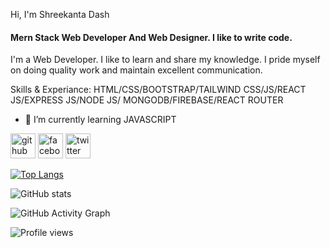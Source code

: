 Hi, I'm Shreekanta Dash
#### Mern Stack Web Developer And Web Designer. I like to write code.

I'm a Web Developer. I like to learn and share my knowledge. I pride myself on doing quality work and maintain excellent communication.

Skills & Experiance: HTML/CSS/BOOTSTRAP/TAILWIND CSS/JS/REACT JS/EXPRESS JS/NODE JS/ MONGODB/FIREBASE/REACT ROUTER

- 🌱 I’m currently learning JAVASCRIPT 


[<img src='https://cdn.jsdelivr.net/npm/simple-icons@3.0.1/icons/github.svg' alt='github' height='40'>](https://github.com/shree7890)  [<img src='https://cdn.jsdelivr.net/npm/simple-icons@3.0.1/icons/facebook.svg' alt='facebook' height='40'>](https://www.facebook.com/shreekanta )  [<img src='https://cdn.jsdelivr.net/npm/simple-icons@3.0.1/icons/twitter.svg' alt='twitter' height='40'>](https://twitter.com/DashBabu831)  

[![Top Langs](https://github-readme-stats.vercel.app/api/top-langs/?username=shree7890)](https://github.com/anuraghazra/github-readme-stats)

![GitHub stats](https://github-readme-stats.vercel.app/api?username=shree7890&show_icons=true)  

![GitHub Activity Graph](https://activity-graph.herokuapp.com/graph?username=shree7890)  

![Profile views](https://gpvc.arturio.dev/shree7890)  
